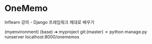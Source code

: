 # OneMemo
Inflearn 강의 - Django 프레임워크 제대로 배우기

(myenvironment) (base) ➜  myproject git:(master) ✗ 
python manage.py runserver
localhost:8000/onememos

